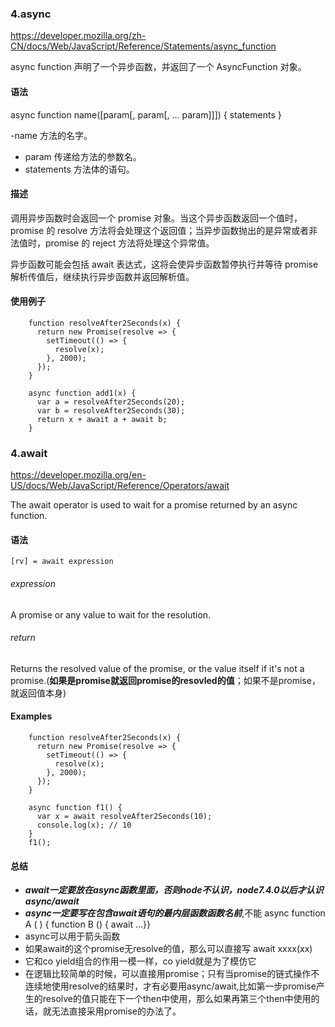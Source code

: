### 4.async
<https://developer.mozilla.org/zh-CN/docs/Web/JavaScript/Reference/Statements/async_function>

async function 声明了一个异步函数，并返回了一个 AsyncFunction 对象。

#### 语法
async function name([param[, param[, ... param]]]) {
   statements
}

-name 方法的名字。
- param 传递给方法的参数名。
- statements 方法体的语句。

#### 描述
调用异步函数时会返回一个 promise 对象。当这个异步函数返回一个值时，promise 的 resolve 方法将会处理这个返回值；当异步函数抛出的是异常或者非法值时，promise 的 reject 方法将处理这个异常值。

异步函数可能会包括  await 表达式，这将会使异步函数暂停执行并等待 promise 解析传值后，继续执行异步函数并返回解析值。

#### 使用例子
```
	function resolveAfter2Seconds(x) {
	  return new Promise(resolve => {
	    setTimeout(() => {
	      resolve(x);
	    }, 2000);
	  });
	}
	
	async function add1(x) {
	  var a = resolveAfter2Seconds(20);
	  var b = resolveAfter2Seconds(30);
	  return x + await a + await b;
	}
```

### 4.await
<https://developer.mozilla.org/en-US/docs/Web/JavaScript/Reference/Operators/await>

The await operator is used to wait for a promise returned by an async function.

#### 语法

	[rv] = await expression

###### expression
A promise or any value to wait for the resolution.

###### return

Returns the resolved value of the promise, or the value itself if it's not a promise.(**如果是promise就返回promise的resovled的值**；如果不是promise，就返回值本身)

#### Examples
```
	function resolveAfter2Seconds(x) {
	  return new Promise(resolve => {
	    setTimeout(() => {
	      resolve(x);
	    }, 2000);
	  });
	}
	
	async function f1() {
	  var x = await resolveAfter2Seconds(10);
	  console.log(x); // 10
	}
	f1();
```

#### 总结
- ***await一定要放在async函数里面，否则node不认识，node7.4.0以后才认识async/await***
- ***async一定要写在包含await语句的最内层函数函数名前***,不能 async function A ( ) { function B () { await ...}}
- async可以用于箭头函数
- 如果await的这个promise无resolve的值，那么可以直接写 await xxxx(xx)
- 它和co yield组合的作用一模一样，co yield就是为了模仿它
- 在逻辑比较简单的时候，可以直接用promise；只有当promise的链式操作不连续地使用resolve的结果时，才有必要用async/await,比如第一步promise产生的resolve的值只能在下一个then中使用，那么如果再第三个then中使用的话，就无法直接采用promise的办法了。